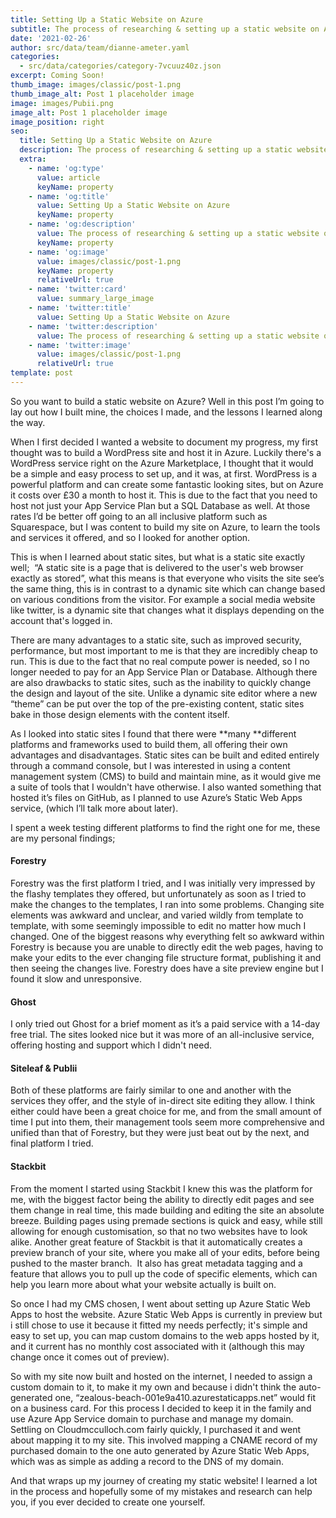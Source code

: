 ```yaml
---
title: Setting Up a Static Website on Azure
subtitle: The process of researching & setting up a static website on Azure
date: '2021-02-26'
author: src/data/team/dianne-ameter.yaml
categories:
  - src/data/categories/category-7vcuuz40z.json
excerpt: Coming Soon!
thumb_image: images/classic/post-1.png
thumb_image_alt: Post 1 placeholder image
image: images/Pubii.png
image_alt: Post 1 placeholder image
image_position: right
seo:
  title: Setting Up a Static Website on Azure
  description: The process of researching & setting up a static website on Azure
  extra:
    - name: 'og:type'
      value: article
      keyName: property
    - name: 'og:title'
      value: Setting Up a Static Website on Azure
      keyName: property
    - name: 'og:description'
      value: The process of researching & setting up a static website on Azure
      keyName: property
    - name: 'og:image'
      value: images/classic/post-1.png
      keyName: property
      relativeUrl: true
    - name: 'twitter:card'
      value: summary_large_image
    - name: 'twitter:title'
      value: Setting Up a Static Website on Azure
    - name: 'twitter:description'
      value: The process of researching & setting up a static website on Azure
    - name: 'twitter:image'
      value: images/classic/post-1.png
      relativeUrl: true
template: post
---
```

So you want to build a static website on Azure? Well in this post I’m going to lay out how I built mine, the choices I made, and the lessons I learned along the way.

When I first decided I wanted a website to document my progress, my first thought was to build a WordPress site and host it in Azure. Luckily there's a WordPress service right on the Azure Marketplace, I thought that it would be a simple and easy process to set up, and it was, at first. WordPress is a powerful platform and can create some fantastic looking sites, but on Azure it costs over £30 a month to host it. This is due to the fact that you need to host not just your App Service Plan but a SQL Database as well. At those rates I’d be better off going to an all inclusive platform such as Squarespace, but I was content to build my site on Azure, to learn the tools and services it offered, and so I looked for another option.

This is when I learned about static sites, but what is a static site exactly well;  “A static site is a page that is delivered to the user's web browser exactly as stored”, what this means is that everyone who visits the site see’s the same thing, this is in contrast to a dynamic site which can change based on various conditions from the visitor. For example a social media website like twitter, is a dynamic site that changes what it displays depending on the account that's logged in.

There are many advantages to a static site, such as improved security, performance, but most important to me is that they are incredibly cheap to run. This is due to the fact that no real compute power is needed, so I no longer needed to pay for an App Service Plan or Database. Although there are also drawbacks to static sites, such as the inability to quickly change the design and layout of the site. Unlike a dynamic site editor where a new “theme” can be put over the top of the pre-existing content, static sites bake in those design elements with the content itself.

As I looked into static sites I found that there were \*\*many \*\*different platforms and frameworks used to build them, all offering their own advantages and disadvantages. Static sites can be built and edited entirely through a command console, but I was interested in using a content management system (CMS) to build and maintain mine, as it would give me a suite of tools that I wouldn't have otherwise. I also wanted something that hosted it’s files on GitHub, as I planned to use Azure’s Static Web Apps service, (which I’ll talk more about later).

I spent a week testing different platforms to find the right one for me, these are my personal findings;

#### **Forestry**

Forestry was the first platform I tried, and I was initially very impressed by the flashy templates they offered, but unfortunately as soon as I tried to make the changes to the templates, I ran into some problems. Changing site elements was awkward and unclear, and varied wildly from template to template, with some seemingly impossible to edit no matter how much I changed. One of the biggest reasons why everything felt so awkward within Forestry is because you are unable to directly edit the web pages, having to make your edits to the ever changing file structure format, publishing it and then seeing the changes live. Forestry does have a site preview engine but I found it slow and unresponsive.

#### **Ghost**

I only tried out Ghost for a brief moment as it’s a paid service with a 14-day free trial. The sites looked nice but it was more of an all-inclusive service, offering hosting and support which I didn't need.

#### **Siteleaf & Publii**

Both of these platforms are fairly similar to one and another with the services they offer, and the style of in-direct site editing they allow. I think either could have been a great choice for me, and from the small amount of time I put into them, their management tools seem more comprehensive and unified than that of Forestry, but they were just beat out by the next, and final platform I tried.

#### **Stackbit**

From the moment I started using Stackbit I knew this was the platform for me, with the biggest factor being the ability to directly edit pages and see them change in real time, this made building and editing the site an absolute breeze. Building pages using premade sections is quick and easy, while still allowing for enough customisation, so that no two websites have to look alike. Another great feature of Stackbit is that it automatically creates a preview branch of your site, where you make all of your edits, before being pushed to the master branch.  It also has great metadata tagging and a feature that allows you to pull up the code of specific elements, which can help you learn more about what your website actually is built on.

So once I had my CMS chosen, I went about setting up Azure Static Web Apps to host the website. Azure Static Web Apps is currently in preview but i still chose to use it because it fitted my needs perfectly; it's simple and easy to set up, you can map custom domains to the web apps hosted by it, and it current has no monthly cost associated with it (although this may change once it comes out of preview).

So with my site now built and hosted on the internet, I needed to assign a custom domain to it, to make it my own and because i didn't think the auto-generated one, “zealous-beach-001e9a410.azurestaticapps.net” would fit on a business card. For this process I decided to keep it in the family and use Azure App Service domain to purchase and manage my domain. Settling on Cloudmcculloch.com fairly quickly, I purchased it and went about mapping it to my site. This involved mapping a CNAME record of my purchased domain to the one auto generated by Azure Static Web Apps, which was as simple as adding a record to the DNS of my domain.

And that wraps up my journey of creating my static website! I learned a lot in the process and hopefully some of my mistakes and research can help you, if you ever decided to create one yourself.
